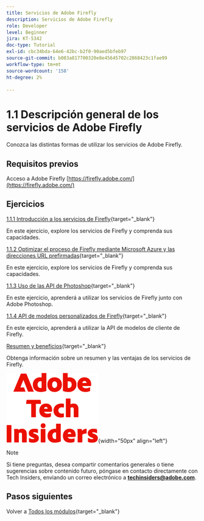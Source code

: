 ```yaml
---
title: Servicios de Adobe Firefly
description: Servicios de Adobe Firefly
role: Developer
level: Beginner
jira: KT-5342
doc-type: Tutorial
exl-id: cbc34bda-64e6-42bc-b2f0-90aed5bfeb97
source-git-commit: b083a817700320e8e45645702c2868423c1fae99
workflow-type: tm+mt
source-wordcount: '158'
ht-degree: 2%

---
```


# 1.1 Descripción general de los servicios de Adobe Firefly

Conozca las distintas formas de utilizar los servicios de Adobe Firefly.

## Requisitos previos

Acceso a Adobe Firefly [https://firefly.adobe.com/](https://firefly.adobe.com/)

## Ejercicios

[1.1.1 Introducción a los servicios de Firefly](./ex1.md){target="_blank"}

En este ejercicio, explore los servicios de Firefly y comprenda sus capacidades.

[1.1.2 Optimizar el proceso de Firefly mediante Microsoft Azure y las direcciones URL prefirmadas](./ex2.md){target="_blank"}

En este ejercicio, explore los servicios de Firefly y comprenda sus capacidades.

[1.1.3 Uso de las API de Photoshop](./ex3.md){target="_blank"}

En este ejercicio, aprenderá a utilizar los servicios de Firefly junto con Adobe Photoshop.

[1.1.4 API de modelos personalizados de Firefly](./ex4.md){target="_blank"}

En este ejercicio, aprenderá a utilizar la API de modelos de cliente de Firefly.

[Resumen y beneficios](./summary.md){target="_blank"}

Obtenga información sobre un resumen y las ventajas de los servicios de Firefly.

![Perspectivas técnicas](./../../../assets/images/techinsiders.png){width="50px" align="left"}

>[!NOTE]
>
>Si tiene preguntas, desea compartir comentarios generales o tiene sugerencias sobre contenido futuro, póngase en contacto directamente con Tech Insiders, enviando un correo electrónico a **techinsiders@adobe.com**.

## Pasos siguientes

Volver a [Todos los módulos](../../../overview.md){target="_blank"}
